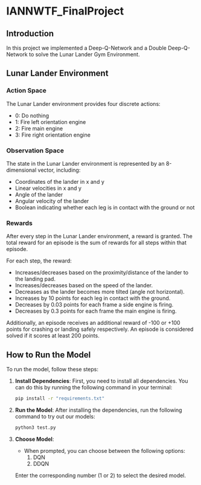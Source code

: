 # IANNWTF_FinalProject

## Introduction
In this project we implemented a Deep-Q-Network and a Double Deep-Q-Network to solve the Lunar Lander Gym Environment. 

## Lunar Lander Environment

### Action Space
The Lunar Lander environment provides four discrete actions:
- 0: Do nothing
- 1: Fire left orientation engine
- 2: Fire main engine
- 3: Fire right orientation engine

### Observation Space
The state in the Lunar Lander environment is represented by an 8-dimensional vector, including:
- Coordinates of the lander in x and y
- Linear velocities in x and y
- Angle of the lander
- Angular velocity of the lander
- Boolean indicating whether each leg is in contact with the ground or not

### Rewards
After every step in the Lunar Lander environment, a reward is granted. The total reward for an episode is the sum of rewards for all steps within that episode.

For each step, the reward:
- Increases/decreases based on the proximity/distance of the lander to the landing pad.
- Increases/decreases based on the speed of the lander.
- Decreases as the lander becomes more tilted (angle not horizontal).
- Increases by 10 points for each leg in contact with the ground.
- Decreases by 0.03 points for each frame a side engine is firing.
- Decreases by 0.3 points for each frame the main engine is firing.

Additionally, an episode receives an additional reward of -100 or +100 points for crashing or landing safely respectively. An episode is considered solved if it scores at least 200 points.

## How to Run the Model
To run the model, follow these steps:

1. **Install Dependencies**: First, you need to install all dependencies. You can do this by running the following command in your terminal:
    ```bash
    pip install -r "requirements.txt"
    ```
   
2. **Run the Model**: After installing the dependencies, run the following command to try out our models:
    ```bash
    python3 test.py
    ```

3. **Choose Model**:
    - When prompted, you can choose between the following options:
        1. DQN
        2. DDQN

    Enter the corresponding number (1 or 2) to select the desired model.
